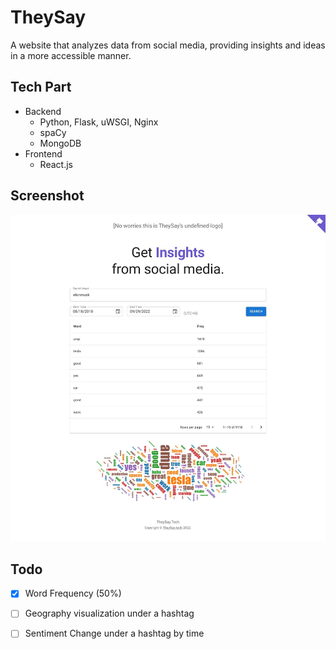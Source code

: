 # TheySay
A website that analyzes data from social media, providing insights and ideas in a more accessible manner.


## Tech Part

- Backend
  - Python, Flask, uWSGI, Nginx
  - spaCy
  - MongoDB
- Frontend
  - React.js

## Screenshot
![](/docs/mainpage.jpg)

## Todo

- [x] Word Frequency (50%) <br>
- [ ] Geography visualization under a hashtag <br>
- [ ] Sentiment Change under a hashtag by time <br>



